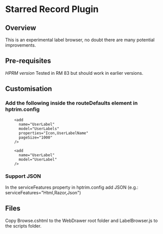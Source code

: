 # Starred Record Plugin

## Overview
This is an experimental label browser, no doubt there are many potential improvements.

## Pre-requisites
*HPRM version*
Tested in RM 83 but should work in earlier versions.


## Customisation
### Add the following inside the routeDefaults element in hptrim.config
```
    <add
      name="UserLabel"
      model="UserLabels"
      properties="Icon,UserLabelName"
      pageSize="1000"
    />

    <add
      name="UserLabel"
      model="UserLabel"
    />
```
### Support JSON
In the serviceFeatures property in hptrim.config add JSON (e.g.: serviceFeatures="Html,Razor,Json")
## Files
Copy Browse.cshtml to the WebDrawer root folder and LabelBrowser.js to the scripts folder.